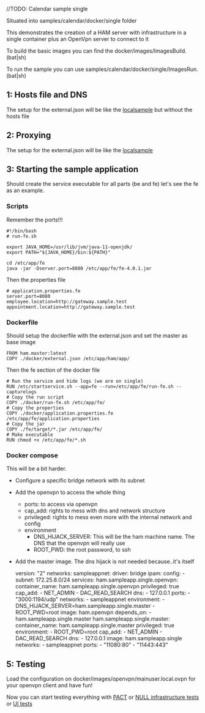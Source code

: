 //TODO: Calendar sample single

Situated into samples/calendar/docker/single folder

This demonstrates the creation of a HAM server with infrastructure in a single container 
plus an OpenVpn server to connect to it

To build the basic images you can find the docker/images/ImagesBuild.(bat|sh)

To run the sample you can use samples/calendar/docker/single/ImagesRun.(bat|sh)

## 1: Hosts file and DNS

The setup for the external.json will be like the [localsample](../generated/localsample.md) but without the hosts file

## 2: Proxying

The setup for the external.json will be like the [localsample](../generated/localsample.md) 

## 3: Starting the sample application

Should create the service executable for all parts (be and fe) let's see the fe as an example.

### Scripts

Remember the ports!!!

    #!/bin/bash
    # run-fe.sh

    export JAVA_HOME=/usr/lib/jvm/java-11-openjdk/
    export PATH="${JAVA_HOME}/bin:${PATH}"

    cd /etc/app/fe
    java -jar -Dserver.port=8080 /etc/app/fe/fe-4.0.1.jar

Then the properties file

    # application.properties.fe
    server.port=8080
    employee.location=http://gateway.sample.test
    appointment.location=http://gateway.sample.test

### Dockerfile

Should setup the dockerfile with the external.json and set the master as base image

    FROM ham.master:latest
    COPY ./docker/external.json /etc/app/ham/app/

Then the fe section of the docker file

    # Run the service and hide logs (we are on single)
    RUN /etc/startservice.sh --app=fe --run=/etc/app/fe/run-fe.sh --capturelogs
    # Copy the run script
    COPY ./docker/run-fe.sh /etc/app/fe/
    # Copy the properties
    COPY ./docker/application.properties.fe /etc/app/fe/application.properties
    # Copy the jar
    COPY ./fe/target/*.jar /etc/app/fe/
    # Make executable
    RUN chmod +x /etc/app/fe/*.sh

### Docker compose

This will be a bit harder.

* Configure a specific bridge network with its subnet
* Add the openvpn to access the whole thing
    * ports: to access via openvpn
    * cap_add: rights to mess with dns and network structure
    * privileged: rights to mess even more with the internal network and config
    * environment
        * DNS_HIJACK_SERVER: This will be the ham machine name. The DNS that the openvpn will really use
        * ROOT_PWD: the root password, to ssh
* Add the master image. The dns hijack is not needed because..it's itself

    version: "2"
    networks:
    sampleappnet:
        driver: bridge
        ipam:
        config:
            - subnet: 172.25.8.0/24
    services:
    ham.sampleapp.single.openvpn:
        container_name: ham.sampleapp.single.openvpn
        privileged: true
        cap_add:
        - NET_ADMIN
        - DAC_READ_SEARCH
        dns:
        - 127.0.0.1
        ports:
        - "3000:1194/udp"
        networks:
        - sampleappnet
        environment:
        - DNS_HIJACK_SERVER=ham.sampleapp.single.master
        - ROOT_PWD=root
        image: ham.openvpn
        depends_on:
        - ham.sampleapp.single.master
    ham.sampleapp.single.master:
        container_name: ham.sampleapp.single.master
        privileged: true
        environment:
        - ROOT_PWD=root
        cap_add:
        - NET_ADMIN
        - DAC_READ_SEARCH
        dns:
        - 127.0.0.1
        image: ham.sampleapp.single
        networks:
        - sampleappnet
        ports:
        - "11080:80"
        - "11443:443"

## 5: Testing 

Load the configuration on docker/images/openvpn/mainuser.local.ovpn for your openvpn client and have fun!

Now you can start testing everything with [PACT](plugins/replayer/pact.md) 
or [NULL infrastructure tests](plugins/replayer/null.md)
or [UI tests](plugins/replayer/ui.md)